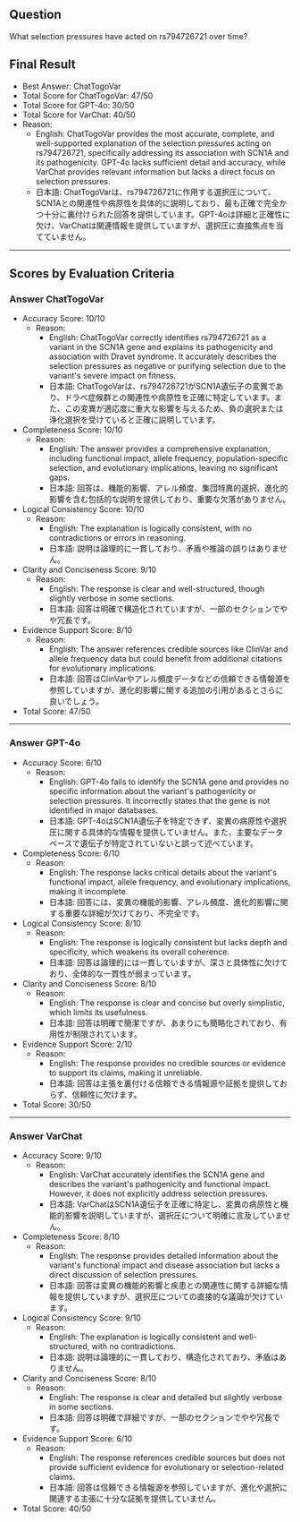 ## Question

What selection pressures have acted on rs794726721 over time?

## Final Result

- Best Answer: ChatTogoVar
- Total Score for ChatTogoVar: 47/50
- Total Score for GPT-4o: 30/50
- Total Score for VarChat: 40/50
- Reason:
  - English: ChatTogoVar provides the most accurate, complete, and well-supported explanation of the selection pressures acting on rs794726721, specifically addressing its association with SCN1A and its pathogenicity. GPT-4o lacks sufficient detail and accuracy, while VarChat provides relevant information but lacks a direct focus on selection pressures.
  - 日本語: ChatTogoVarは、rs794726721に作用する選択圧について、SCN1Aとの関連性や病原性を具体的に説明しており、最も正確で完全かつ十分に裏付けられた回答を提供しています。GPT-4oは詳細と正確性に欠け、VarChatは関連情報を提供していますが、選択圧に直接焦点を当てていません。

---

## Scores by Evaluation Criteria

### Answer ChatTogoVar
- Accuracy Score: 10/10
  - Reason: 
    - English: ChatTogoVar correctly identifies rs794726721 as a variant in the SCN1A gene and explains its pathogenicity and association with Dravet syndrome. It accurately describes the selection pressures as negative or purifying selection due to the variant's severe impact on fitness.
    - 日本語: ChatTogoVarは、rs794726721がSCN1A遺伝子の変異であり、ドラベ症候群との関連性や病原性を正確に特定しています。また、この変異が適応度に重大な影響を与えるため、負の選択または浄化選択を受けていると正確に説明しています。
- Completeness Score: 10/10
  - Reason: 
    - English: The answer provides a comprehensive explanation, including functional impact, allele frequency, population-specific selection, and evolutionary implications, leaving no significant gaps.
    - 日本語: 回答は、機能的影響、アレル頻度、集団特異的選択、進化的影響を含む包括的な説明を提供しており、重要な欠落がありません。
- Logical Consistency Score: 10/10
  - Reason: 
    - English: The explanation is logically consistent, with no contradictions or errors in reasoning.
    - 日本語: 説明は論理的に一貫しており、矛盾や推論の誤りはありません。
- Clarity and Conciseness Score: 9/10
  - Reason: 
    - English: The response is clear and well-structured, though slightly verbose in some sections.
    - 日本語: 回答は明確で構造化されていますが、一部のセクションでやや冗長です。
- Evidence Support Score: 8/10
  - Reason: 
    - English: The answer references credible sources like ClinVar and allele frequency data but could benefit from additional citations for evolutionary implications.
    - 日本語: 回答はClinVarやアレル頻度データなどの信頼できる情報源を参照していますが、進化的影響に関する追加の引用があるとさらに良いでしょう。
- Total Score: 47/50

---

### Answer GPT-4o
- Accuracy Score: 6/10
  - Reason: 
    - English: GPT-4o fails to identify the SCN1A gene and provides no specific information about the variant's pathogenicity or selection pressures. It incorrectly states that the gene is not identified in major databases.
    - 日本語: GPT-4oはSCN1A遺伝子を特定できず、変異の病原性や選択圧に関する具体的な情報を提供していません。また、主要なデータベースで遺伝子が特定されていないと誤って述べています。
- Completeness Score: 6/10
  - Reason: 
    - English: The response lacks critical details about the variant's functional impact, allele frequency, and evolutionary implications, making it incomplete.
    - 日本語: 回答には、変異の機能的影響、アレル頻度、進化的影響に関する重要な詳細が欠けており、不完全です。
- Logical Consistency Score: 8/10
  - Reason: 
    - English: The response is logically consistent but lacks depth and specificity, which weakens its overall coherence.
    - 日本語: 回答は論理的には一貫していますが、深さと具体性に欠けており、全体的な一貫性が弱まっています。
- Clarity and Conciseness Score: 8/10
  - Reason: 
    - English: The response is clear and concise but overly simplistic, which limits its usefulness.
    - 日本語: 回答は明確で簡潔ですが、あまりにも簡略化されており、有用性が制限されています。
- Evidence Support Score: 2/10
  - Reason: 
    - English: The response provides no credible sources or evidence to support its claims, making it unreliable.
    - 日本語: 回答は主張を裏付ける信頼できる情報源や証拠を提供しておらず、信頼性に欠けます。
- Total Score: 30/50

---

### Answer VarChat
- Accuracy Score: 9/10
  - Reason: 
    - English: VarChat accurately identifies the SCN1A gene and describes the variant's pathogenicity and functional impact. However, it does not explicitly address selection pressures.
    - 日本語: VarChatはSCN1A遺伝子を正確に特定し、変異の病原性と機能的影響を説明していますが、選択圧について明確に言及していません。
- Completeness Score: 8/10
  - Reason: 
    - English: The response provides detailed information about the variant's functional impact and disease association but lacks a direct discussion of selection pressures.
    - 日本語: 回答は変異の機能的影響と疾患との関連性に関する詳細な情報を提供していますが、選択圧についての直接的な議論が欠けています。
- Logical Consistency Score: 9/10
  - Reason: 
    - English: The explanation is logically consistent and well-structured, with no contradictions.
    - 日本語: 説明は論理的に一貫しており、構造化されており、矛盾はありません。
- Clarity and Conciseness Score: 8/10
  - Reason: 
    - English: The response is clear and detailed but slightly verbose in some sections.
    - 日本語: 回答は明確で詳細ですが、一部のセクションでやや冗長です。
- Evidence Support Score: 6/10
  - Reason: 
    - English: The response references credible sources but does not provide sufficient evidence for evolutionary or selection-related claims.
    - 日本語: 回答は信頼できる情報源を参照していますが、進化や選択に関連する主張に十分な証拠を提供していません。
- Total Score: 40/50